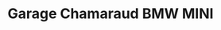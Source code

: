 ---
title: "Garage Chamaraud BMW MINI"
url: /paray-le-monial/garage-chamaraud-bmw-mini/
shop: voiture
---